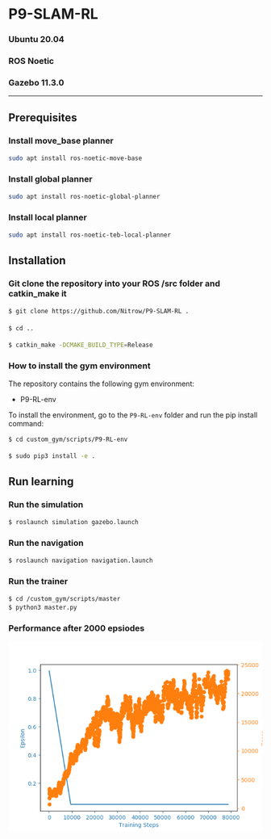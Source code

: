 # P9-SLAM-RL #
### Ubuntu 20.04 ###
### ROS Noetic ###
### Gazebo 11.3.0 ###
---------------
## Prerequisites ##

### Install move_base planner ##
```bash
sudo apt install ros-noetic-move-base
```

### Install global planner ##
```bash
sudo apt install ros-noetic-global-planner
```

### Install local planner ##
```bash
sudo apt install ros-noetic-teb-local-planner
```

## Installation ##


### Git clone the repository into your ROS /src folder and catkin_make it ###

```bash
$ git clone https://github.com/Nitrow/P9-SLAM-RL .

$ cd ..

$ catkin_make -DCMAKE_BUILD_TYPE=Release
```

### How to install the gym environment ###
The repository contains the following gym environment:

* P9-RL-env

To install the environment, go to the `P9-RL-env` folder and run the pip install command:

```bash
$ cd custom_gym/scripts/P9-RL-env

$ sudo pip3 install -e .
```

## Run learning ##

### Run the simulation ###

```bash
$ roslaunch simulation gazebo.launch
```

### Run the navigation ###

```bash
$ roslaunch navigation navigation.launch 
```

### Run the trainer ###

```bash
$ cd /custom_gym/scripts/master
$ python3 master.py

```
### Performance after 2000 epsiodes ###

![DDDQN](graphics/DuelingDDQNAgent_RLSLAM_lr0.0001_2000games.png)

